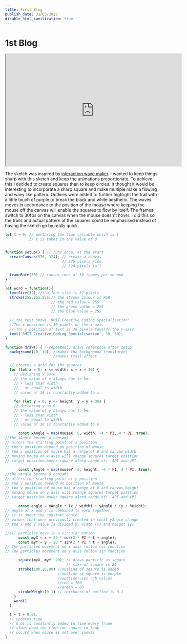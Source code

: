 ```yaml
---
title: First Blog
publish_date: 31/03/2023
disable_html_sanitization: true
---
```

# 1st Blog

<iframe width="576" height="366" src="https://editor.p5js.org/VuLQW/full/5CBwSA5Uj"></iframe>

The sketch was inspired by [interaction wave maker](https://p5js.org/examples/interaction-wavemaker.html). 
I wanted to keep things sharp with this sketch and keep the animations proportionate. To achieve this I decided to create squares
than to keep circles. It thought it would be interesting to incorporate a sharp square and make multiple make a flowing and 
wavy like pattern. Outlines were added to further highlight the trail with a little touch of purple to break the black and white 
aesthetic. The waves moves in accordance to the position of the mouse where keeping the mouse off the canvas will enable the squares 
to flow by itself. The frames switch to 30fps on the canvas when the mouse doesn't hover. I did this so the trails and actual pattern
of the squares could be emphasised instead of having the sketch go by really quick. 

```javascript
let t = 0; // declaring the time variable which is t
           // t is takes in the value of 0


function setup() { // runs once, at the start 
  createCanvas(576, 324); // create a canvas
                          // 576 pixels wide
                          // 324 pixels tall
  
  frameRate(30) // canvas runs at 30 frames per second
}

let word = function(){
  textSize(32);//the font size is 32 pixels
  stroke(255,255,255)// the stroke colour is RGB
                     // the red value = 255
                     // the green value = 255
                     // the blue value = 255
 
  // the text shows 'RMIT Creative Coding Specialisation'
  //The x position is 30 pixels on the x axis
  // The y position of text is 30 pixels towards the y-axis
  text('RMIT Creative Coding Specialisation', 30, 30);
}

function draw() { //repeatedly draws reference after setup
  background(10, 10); //makes the background translucent
                      //makes trail effect

  // creates a grid for the squares 
  for (let x = 0; x <= width; x = x + 30) {
    // declaring x as 0 
    // the value of x always has to be:
    // - less than width
    // - or equal to width
    // value of 30 is constantly added to x
    
    for (let y = 0; y <= height; y = y + 30) {
    // declaring y as 0 
    // the value of y always has to be:
    // - less than width
    // - or equal to width
    // value of 30 is constantly added to y 
      
      const xAngle = map(mouseX, 0, width, -4 * PI, 4 * PI, true);
//the xAngle become a consant
// alters the starting point of x position 
// the x position depend on position of mouse
// the x position of mouse has a range of 0 and canvas width
// moving mouse on x axis will change squares target position
// target position moves square along range of: -4PI and 4PI
      
      const yAngle = map(mouseY, 0, height, -4 * PI, 4 * PI, true);
//the yAngle become a consant
// alters the starting point of y position 
// the y position depend on position of mouse
// the y position of mouse has a range of 0 and canvas height
// moving mouse on y axis will change squares target position
// target position moves square along range of: -4PI and 4PI
      
      const angle = xAngle * (x / width) + yAngle * (y / height);
// angle of x and y is combined to work together
// it is under the constant angle
// values that were previously created in const yAngle change
// the x and y value is divided by width (x) and height (y)

//all particles move in a circular motion
      const myX = x + 20 * cos(2 * PI * t + angle);
      const myY = y + 20 * sin(2 * PI * t + angle);
// The particles movement on x axis follow cos function
// The particles movement on y axis follow sin function

      square(myX, myY, 20); // draws particle as square 
                            // size of square is 20
      stroke(100,20,80) //outline of sqaure is added
                        //outline of square is purple
                        //outline uses rgb values
                        //red = 100
                        //green = 80
      strokeWeight(0.1) // thickness of outline is 0.1
    }
    word()
  }

  t = t + 0.01;
  // updates time
  // 0.01 is constantly added to time every frame
  // slows down the time for square to loop
  // occurs when mouse is not over canvas
}



